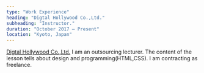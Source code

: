 ```yaml
---
type: "Work Experience"
heading: "Digtal Hollywood Co.,Ltd."
subheading: "Instructor."
duration: "October 2017 – Present"
location: "Kyoto, Japan"
---
```


<a href="http://school.dhw.co.jp/p/studio_partner/index.shtml" target="_blank">Digtal Hollywood Co.,Ltd.</a> 
I am an outsourcing lecturer. The content of the lesson tells about design and programming(HTML,CSS). I am contracting as freelance.
